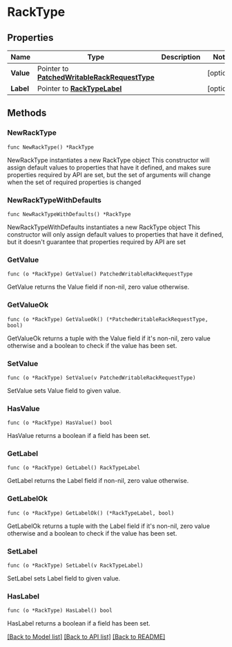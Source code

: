 # RackType

## Properties

Name | Type | Description | Notes
------------ | ------------- | ------------- | -------------
**Value** | Pointer to [**PatchedWritableRackRequestType**](PatchedWritableRackRequestType.md) |  | [optional] 
**Label** | Pointer to [**RackTypeLabel**](RackTypeLabel.md) |  | [optional] 

## Methods

### NewRackType

`func NewRackType() *RackType`

NewRackType instantiates a new RackType object
This constructor will assign default values to properties that have it defined,
and makes sure properties required by API are set, but the set of arguments
will change when the set of required properties is changed

### NewRackTypeWithDefaults

`func NewRackTypeWithDefaults() *RackType`

NewRackTypeWithDefaults instantiates a new RackType object
This constructor will only assign default values to properties that have it defined,
but it doesn't guarantee that properties required by API are set

### GetValue

`func (o *RackType) GetValue() PatchedWritableRackRequestType`

GetValue returns the Value field if non-nil, zero value otherwise.

### GetValueOk

`func (o *RackType) GetValueOk() (*PatchedWritableRackRequestType, bool)`

GetValueOk returns a tuple with the Value field if it's non-nil, zero value otherwise
and a boolean to check if the value has been set.

### SetValue

`func (o *RackType) SetValue(v PatchedWritableRackRequestType)`

SetValue sets Value field to given value.

### HasValue

`func (o *RackType) HasValue() bool`

HasValue returns a boolean if a field has been set.

### GetLabel

`func (o *RackType) GetLabel() RackTypeLabel`

GetLabel returns the Label field if non-nil, zero value otherwise.

### GetLabelOk

`func (o *RackType) GetLabelOk() (*RackTypeLabel, bool)`

GetLabelOk returns a tuple with the Label field if it's non-nil, zero value otherwise
and a boolean to check if the value has been set.

### SetLabel

`func (o *RackType) SetLabel(v RackTypeLabel)`

SetLabel sets Label field to given value.

### HasLabel

`func (o *RackType) HasLabel() bool`

HasLabel returns a boolean if a field has been set.


[[Back to Model list]](../README.md#documentation-for-models) [[Back to API list]](../README.md#documentation-for-api-endpoints) [[Back to README]](../README.md)


